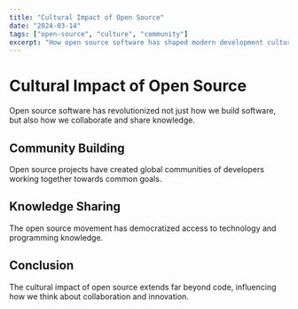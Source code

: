 ```yaml
---
title: "Cultural Impact of Open Source"
date: "2024-03-14"
tags: ["open-source", "culture", "community"]
excerpt: "How open source software has shaped modern development culture and practices."
---
```


# Cultural Impact of Open Source

Open source software has revolutionized not just how we build software, but also how we collaborate and share knowledge.

## Community Building

Open source projects have created global communities of developers working together towards common goals.

## Knowledge Sharing

The open source movement has democratized access to technology and programming knowledge.

## Conclusion

The cultural impact of open source extends far beyond code, influencing how we think about collaboration and innovation. 